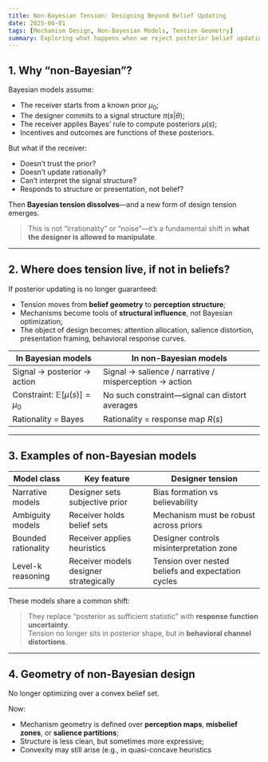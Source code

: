 ```yaml
---
title: Non-Bayesian Tension: Designing Beyond Belief Updating
date: 2025-06-01
tags: [Mechanism Design, Non-Bayesian Models, Tension Geometry]
summary: Exploring what happens when we reject posterior belief updating as the core modeling logic—and where the real mechanism tension migrates to.
---
```


## 1. Why “non-Bayesian”?

Bayesian models assume:

- The receiver starts from a known prior $\mu_0$;
- The designer commits to a signal structure $\pi(s|\theta)$;
- The receiver applies Bayes’ rule to compute posteriors $\mu(s)$;
- Incentives and outcomes are functions of these posteriors.

But what if the receiver:

- Doesn’t trust the prior?
- Doesn’t update rationally?
- Can’t interpret the signal structure?
- Responds to structure or presentation, not belief?

Then **Bayesian tension dissolves**—and a new form of design tension emerges.

> This is not “irrationality” or “noise”—it’s a fundamental shift in **what the designer is allowed to manipulate**.

---

## 2. Where does tension live, if not in beliefs?

If posterior updating is no longer guaranteed:

- Tension moves from **belief geometry** to **perception structure**;
- Mechanisms become tools of **structural influence**, not Bayesian optimization;
- The object of design becomes: attention allocation, salience distortion, presentation framing, behavioral response curves.

| In Bayesian models                       | In non-Bayesian models                                         |
| ---------------------------------------- | -------------------------------------------------------------- |
| Signal $\to$ posterior $\to$ action      | Signal $\to$ salience / narrative / misperception $\to$ action |
| Constraint: $\mathbb{E}[\mu(s)] = \mu_0$ | No such constraint—signal can distort averages                 |
| Rationality = Bayes                      | Rationality = response map $R(s)$                              |

---

## 3. Examples of non-Bayesian models

| Model class         | Key feature                            | Designer tension                                   |
| ------------------- | -------------------------------------- | -------------------------------------------------- |
| Narrative models    | Designer sets subjective prior         | Bias formation vs believability                    |
| Ambiguity models    | Receiver holds belief sets             | Mechanism must be robust across priors             |
| Bounded rationality | Receiver applies heuristics            | Designer controls misinterpretation zone           |
| Level-k reasoning   | Receiver models designer strategically | Tension over nested beliefs and expectation cycles |

These models share a common shift:

> They replace “posterior as sufficient statistic” with **response function uncertainty**.  
> Tension no longer sits in posterior shape, but in **behavioral channel distortions**.

---

## 4. Geometry of non-Bayesian design

No longer optimizing over a convex belief set.

Now:

- Mechanism geometry is defined over **perception maps**, **misbelief zones**, or **salience partitions**;
- Structure is less clean, but sometimes more expressive;
- Convexity may still arise (e.g., in quasi-concave heuristics

